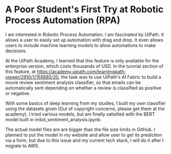 # A Poor Student's First Try at Robotic Process Automation (RPA)

I am interested in Robotic Process Automation. I am fascinated by UiPath. It allows a user to easily set up automation with drag and drop.
It even allows users to include machine learning models to allow automations to make decisions.

At the UiPath Academy, I learned that this feature is only available for the enterprise version, which costs thousands of USD. In the turorial section of this feature, at https://academy.uipath.com/learningpath-viewer/2910/1/158885/30, the task was to use UiPath's AI Fabric to build a movie review sentiment analysis classifier, so that emails can be automatically sent depending on whether a review is classified as positive or negative.

With some basics of deep learning from my studies, I built my own classifier using the datasets given (Out of copyright concerns, please get them at the academy). I tried various models, but am finally satisfied with the BERT model built in imbd_sentiment_analysis.ipynb.

The actual model files are are bigger than the file size limits in GitHub. I planned to put the model in my website and allow user to get its prediction via a form, but due to this issue and my current tech stack, I will do it after I migrate to AWS.